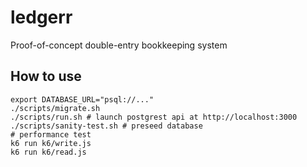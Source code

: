 # ledgerr
Proof-of-concept double-entry bookkeeping system 

## How to use

```shell
export DATABASE_URL="psql://..."
./scripts/migrate.sh
./scripts/run.sh # launch postgrest api at http://localhost:3000
./scripts/sanity-test.sh # preseed database
# performance test
k6 run k6/write.js
k6 run k6/read.js
```
